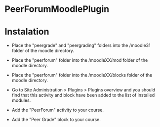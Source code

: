 # PeerForumMoodlePlugin

# Instalation

* Place the "peergrade" and "peergrading" folders into the /moodle31 folder of the moodle
directory.

* Place the "peerforum" folder into the /moodleXX/mod folder of the moodle
directory.

* Place the "peerforum" folder into the /moodleXX/blocks folder of the moodle
directory.

* Go to Site Administration > Plugins >  Plugins overview
and you should find that this activity and block have been added to the list of
installed modules.

* Add the "PeerForum" activity to your course.

* Add the "Peer Grade" block to your course.


